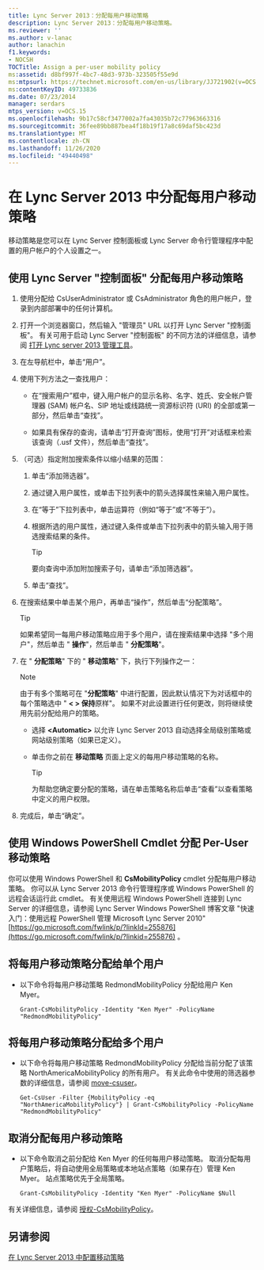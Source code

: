 ```yaml
---
title: Lync Server 2013：分配每用户移动策略
description: Lync Server 2013：分配每用户移动策略。
ms.reviewer: ''
ms.author: v-lanac
author: lanachin
f1.keywords:
- NOCSH
TOCTitle: Assign a per-user mobility policy
ms:assetid: d8bf997f-4bc7-48d3-973b-323505f55e9d
ms:mtpsurl: https://technet.microsoft.com/en-us/library/JJ721902(v=OCS.15)
ms:contentKeyID: 49733836
ms.date: 07/23/2014
manager: serdars
mtps_version: v=OCS.15
ms.openlocfilehash: 9b17c58cf3477002a7fa43035b72c77963663316
ms.sourcegitcommit: 36fee89bb887bea4f18b19f17a8c69daf5bc423d
ms.translationtype: MT
ms.contentlocale: zh-CN
ms.lasthandoff: 11/26/2020
ms.locfileid: "49440498"
---
```

# <a name="assign-a-per-user-mobility-policy-in-lync-server-2013"></a>在 Lync Server 2013 中分配每用户移动策略

 


移动策略是您可以在 Lync Server 控制面板或 Lync Server 命令行管理程序中配置的用户帐户的个人设置之一。

## <a name="to-assign-a-per-user-mobility-policy-with-lync-server-control-panel"></a>使用 Lync Server "控制面板" 分配每用户移动策略

1.  使用分配给 CsUserAdministrator 或 CsAdministrator 角色的用户帐户，登录到内部部署中的任何计算机。

2.  打开一个浏览器窗口，然后输入 "管理员" URL 以打开 Lync Server "控制面板"。 有关可用于启动 Lync Server "控制面板" 的不同方法的详细信息，请参阅 [打开 Lync server 2013 管理工具](lync-server-2013-open-lync-server-administrative-tools.md)。

3.  在左导航栏中，单击“用户”。

4.  使用下列方法之一查找用户：
    
      - 在“搜索用户”框中，键入用户帐户的显示名称、名字、姓氏、安全帐户管理器 (SAM) 帐户名、SIP 地址或线路统一资源标识符 (URI) 的全部或第一部分，然后单击“查找”。
    
      - 如果具有保存的查询，请单击“打开查询”图标，使用“打开”对话框来检索该查询（.usf 文件），然后单击“查找”。

5.  （可选）指定附加搜索条件以缩小结果的范围：
    
    1.  单击“添加筛选器”。
    
    2.  通过键入用户属性，或单击下拉列表中的箭头选择属性来输入用户属性。
    
    3.  在“等于”下拉列表中，单击运算符（例如“等于”或“不等于”）。
    
    4.  根据所选的用户属性，通过键入条件或单击下拉列表中的箭头输入用于筛选搜索结果的条件。
        

        > [!TIP]  
        > 要向查询中添加附加搜索子句，请单击“添加筛选器”<STRONG></STRONG>。

    
    5.  单击“查找”。

6.  在搜索结果中单击某个用户，再单击“操作”，然后单击“分配策略”。
    

    > [!TIP]  
    > 如果希望同一每用户移动策略应用于多个用户，请在搜索结果中选择 "多个用户"，然后单击 " <STRONG>操作</STRONG>"，然后单击 " <STRONG>分配策略</STRONG>"。



7.  在 " **分配策略**" 下的 " **移动策略**" 下，执行下列操作之一：
    

    > [!NOTE]  
    > 由于有多个策略可在 "<STRONG>分配策略</STRONG>" 中进行配置，因此默认情况下为对话框中的每个策略选中 " <STRONG> &lt; &gt; 保持</STRONG>原样"。 如果不对此设置进行任何更改，则将继续使用先前分配给用户的策略。

    
      - 选择 **\<Automatic\>** 以允许 Lync Server 2013 自动选择全局级别策略或网站级别策略（如果已定义）。
    
      - 单击你之前在 **移动策略** 页面上定义的每用户移动策略的名称。
        

        > [!TIP]  
        > 为帮助您确定要分配的策略，请在单击策略名称后单击“查看”<STRONG></STRONG>以查看策略中定义的用户权限。



8.  完成后，单击“确定”。

## <a name="assigning-a-per-user-mobility-policy-by-using-windows-powershell-cmdlets"></a>使用 Windows PowerShell Cmdlet 分配 Per-User 移动策略

你可以使用 Windows PowerShell 和 **CsMobilityPolicy** cmdlet 分配每用户移动策略。 你可以从 Lync Server 2013 命令行管理程序或 Windows PowerShell 的远程会话运行此 cmdlet。 有关使用远程 Windows PowerShell 连接到 Lync Server 的详细信息，请参阅 Lync Server Windows PowerShell 博客文章 "快速入门：使用远程 PowerShell 管理 Microsoft Lync Server 2010" [https://go.microsoft.com/fwlink/p/?linkId=255876](https://go.microsoft.com/fwlink/p/?linkid=255876) 。

## <a name="to-assign-a-per-user-mobility-policy-to-a-single-user"></a>将每用户移动策略分配给单个用户

  - 以下命令将每用户移动策略 RedmondMobilityPolicy 分配给用户 Ken Myer。
    
        Grant-CsMobilityPolicy -Identity "Ken Myer" -PolicyName "RedmondMobilityPolicy"

## <a name="to-assign-a-per-user-mobility-policy-to-multiple-users"></a>将每用户移动策略分配给多个用户

  - 以下命令将每用户移动策略 RedmondMobilityPolicy 分配给当前分配了该策略 NorthAmericaMobilityPolicy 的所有用户。 有关此命令中使用的筛选器参数的详细信息，请参阅 [move-csuser](https://technet.microsoft.com/library/gg398125\(v=ocs.15\))。
    
        Get-CsUser -Filter {MobilityPolicy -eq "NorthAmericaMobilityPolicy"} | Grant-CsMobilityPolicy -PolicyName "RedmondMobilityPolicy"

## <a name="to-unassign-a-per-user-mobility-policy"></a>取消分配每用户移动策略

  - 以下命令取消之前分配给 Ken Myer 的任何每用户移动策略。 取消分配每用户策略后，将自动使用全局策略或本地站点策略（如果存在）管理 Ken Myer。 站点策略优先于全局策略。
    
        Grant-CsMobilityPolicy -Identity "Ken Myer" -PolicyName $Null

有关详细信息，请参阅 [授权-CsMobilityPolicy](https://technet.microsoft.com/library/hh690038\(v=ocs.15\))。

## <a name="see-also"></a>另请参阅


[在 Lync Server 2013 中配置移动策略](lync-server-2013-configuring-mobility-policy.md)

